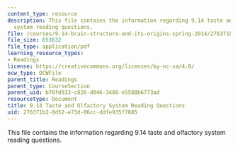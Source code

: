 ```yaml
---
content_type: resource
description: This file contains the information regarding 9.14 taste and olfactory
  system reading questions.
file: /courses/9-14-brain-structure-and-its-origins-spring-2014/276371b20d52e73d06ccddfe935f7885_MIT9_14S14_TasteReadQue.pdf
file_size: 653632
file_type: application/pdf
learning_resource_types:
- Readings
license: https://creativecommons.org/licenses/by-nc-sa/4.0/
ocw_type: OCWFile
parent_title: Readings
parent_type: CourseSection
parent_uid: b70fd933-c826-d046-3486-e5588b6773ad
resourcetype: Document
title: 9.14 Taste and Olfactory System Reading Questions
uid: 276371b2-0d52-e73d-06cc-ddfe935f7885
---
```

This file contains the information regarding 9.14 taste and olfactory system reading questions.